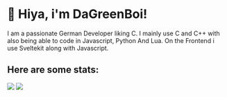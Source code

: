 <h1>👋 Hiya, i'm DaGreenBoi!</h1>
<span>I am a passionate German Developer liking C. I mainly use C and C++ with also being able to code in Javascript, Python And Lua. On the Frontend i use Sveltekit along with Javascript.</span>
<h2><strong>Here are some stats:</strong></h2>
<img src="https://github-readme-stats.vercel.app/api?username=dagreenboi&show_icons=true&theme=dark&border_color=00ff00&text_color=00ff00&title_color=00ff00&icon_color=00ff00&bg_color=0,000000,000000,005500&include_all_commits=true&border_radius=20" />
<img src="https://github-readme-stats.vercel.app/api/top-langs?username=dagreenboi&show_icons=true&theme=dark&border_color=00ff00&text_color=00ff00&title_color=00ff00&icon_color=00ff00&bg_color=0,000000,000000,005500&layout=compact&border_radius=20" />
